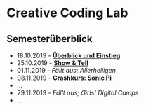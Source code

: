 # Creative Coding Lab

## Semesterüberblick 

* 18.10.2019 - **[Überblick und Einstieg](01)**
* 25.10.2019 - **[Show & Tell](02)**
* 01.11.2019 - *Fällt aus; Allerheiligen*
* 08.11.2019 - **Crashkurs: [Sonic Pi](https://sonic-pi.net/)**
* ...
* 29.11.2019 - *Fällt aus; Girls' Digital Camps*
* ...